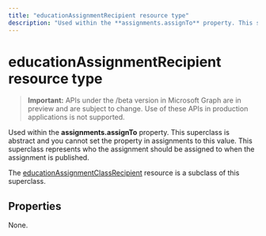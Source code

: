 ---title: "educationAssignmentRecipient resource type"description: "Used within the **assignments.assignTo** property. This superclass is abstract and you cannot"---# educationAssignmentRecipient resource type

> **Important:** APIs under the /beta version in Microsoft Graph are in preview and are subject to change. Use of these APIs in production applications is not supported.

Used within the **assignments.assignTo** property. This superclass is abstract and you cannot
set the property in assignments to this value. This superclass represents who the
assignment should be assigned to when the assignment is published.


The [educationAssignmentClassRecipient](educationassignmentclassrecipient.md) resource is a subclass of this superclass.

## Properties
None.

<!-- uuid: 8fcb5dbc-d5aa-4681-8e31-b001d5168d79
2015-10-25 14:57:30 UTC -->
<!-- {
  "type": "#page.annotation",
  "description": "educationAssignmentRecipient resource",
  "keywords": "",
  "section": "documentation",
  "tocPath": ""
}-->